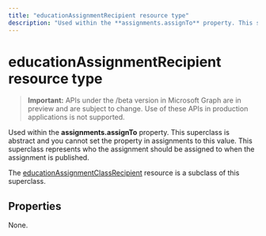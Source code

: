 ---title: "educationAssignmentRecipient resource type"description: "Used within the **assignments.assignTo** property. This superclass is abstract and you cannot"---# educationAssignmentRecipient resource type

> **Important:** APIs under the /beta version in Microsoft Graph are in preview and are subject to change. Use of these APIs in production applications is not supported.

Used within the **assignments.assignTo** property. This superclass is abstract and you cannot
set the property in assignments to this value. This superclass represents who the
assignment should be assigned to when the assignment is published.


The [educationAssignmentClassRecipient](educationassignmentclassrecipient.md) resource is a subclass of this superclass.

## Properties
None.

<!-- uuid: 8fcb5dbc-d5aa-4681-8e31-b001d5168d79
2015-10-25 14:57:30 UTC -->
<!-- {
  "type": "#page.annotation",
  "description": "educationAssignmentRecipient resource",
  "keywords": "",
  "section": "documentation",
  "tocPath": ""
}-->